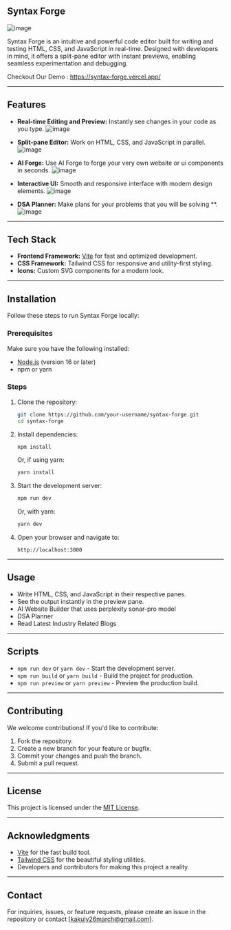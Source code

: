 ## Syntax Forge
![image](https://github.com/user-attachments/assets/e3020d59-00c3-4ec9-8d52-0edc8d657d2f)


Syntax Forge is an intuitive and powerful code editor built for writing and testing HTML, CSS, and JavaScript in real-time. Designed with developers in mind, it offers a split-pane editor with instant previews, enabling seamless experimentation and debugging.

Checkout Our Demo : https://syntax-forge.vercel.app/

---

## Features
- **Real-time Editing and Preview:** Instantly see changes in your code as you type.
  ![image](https://github.com/user-attachments/assets/af420e06-114c-42f4-865f-3cc3cd69096e)

- **Split-pane Editor:** Work on HTML, CSS, and JavaScript in parallel.
  ![image](https://github.com/user-attachments/assets/bbd6222b-a40e-4ffb-9b47-a3892d48f1d5)

- **AI Forge:** Use AI Forge to forge your very own website or ui components in seconds.
  ![image](https://github.com/user-attachments/assets/44672506-57a5-444a-baeb-a7c4f57e213c)

- **Interactive UI:** Smooth and responsive interface with modern design elements.
  ![image](https://github.com/user-attachments/assets/644eb91c-c17d-40bb-a53c-012bfb628a53)

- **DSA Planner:** Make plans for your problems that you will be solving **.
  ![image](https://github.com/user-attachments/assets/c3be7a31-bab2-4e7b-aade-f354f1d6cf20)


---

## Tech Stack
- **Frontend Framework:** [Vite](https://vitejs.dev/) for fast and optimized development.
- **CSS Framework:** Tailwind CSS for responsive and utility-first styling.
- **Icons:** Custom SVG components for a modern look.

---

## Installation

Follow these steps to run Syntax Forge locally:

### Prerequisites
Make sure you have the following installed:
- [Node.js](https://nodejs.org/) (version 16 or later)
- npm or yarn

### Steps
1. Clone the repository:
   ```bash
   git clone https://github.com/your-username/syntax-forge.git
   cd syntax-forge
   ```

2. Install dependencies:
   ```bash
   npm install
   ```
   Or, if using yarn:
   ```bash
   yarn install
   ```

3. Start the development server:
   ```bash
   npm run dev
   ```
   Or, with yarn:
   ```bash
   yarn dev
   ```

4. Open your browser and navigate to:
   ```
   http://localhost:3000
   ```

---

## Usage
- Write HTML, CSS, and JavaScript in their respective panes.
- See the output instantly in the preview pane.
- AI Website Builder that uses perplexity sonar-pro model
- DSA Planner
- Read Latest Industry Related Blogs

---

## Scripts
- `npm run dev` or `yarn dev` - Start the development server.
- `npm run build` or `yarn build` - Build the project for production.
- `npm run preview` or `yarn preview` - Preview the production build.

---

## Contributing
We welcome contributions! If you'd like to contribute:
1. Fork the repository.
2. Create a new branch for your feature or bugfix.
3. Commit your changes and push the branch.
4. Submit a pull request.

---

## License
This project is licensed under the [MIT License](LICENSE).

---

## Acknowledgments
- [Vite](https://vitejs.dev/) for the fast build tool.
- [Tailwind CSS](https://tailwindcss.com/) for the beautiful styling utilities.
- Developers and contributors for making this project a reality.

---

## Contact
For inquiries, issues, or feature requests, please create an issue in the repository or contact [kakuly26march@gmail.com].

